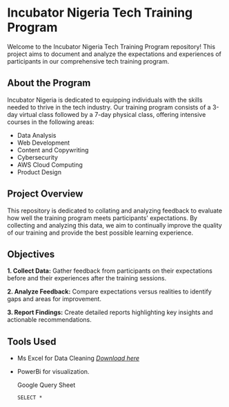 # Incubator Nigeria Tech Training Program
Welcome to the Incubator Nigeria Tech Training Program repository! This project aims to document and analyze the expectations and experiences of participants in our comprehensive tech training program.

## About the Program
Incubator Nigeria is dedicated to equipping individuals with the skills needed to thrive in the tech industry. Our training program consists of a 3-day virtual class followed by a 7-day physical class, offering intensive courses in the following areas:
- Data Analysis
- Web Development
- Content and Copywriting
- Cybersecurity
- AWS Cloud Computing
- Product Design  

## Project Overview
This repository is dedicated to collating and analyzing feedback to evaluate how well the training program meets participants' expectations. By collecting and analyzing this data, we aim to continually improve the quality of our training and provide the best possible learning experience.

## Objectives
**1. Collect Data:** Gather feedback from participants on their expectations before and their experiences after the training sessions.

**2. Analyze Feedback:** Compare expectations versus realities to identify gaps and areas for improvement.

**3. Report Findings:** Create detailed reports highlighting key insights and actionable recommendations.

## Tools Used

- Ms Excel for Data Cleaning [_Download here_](https://microsoft.com)
- PowerBi for visualization.

  Google Query Sheet
  
  ```
  SELECT * 

